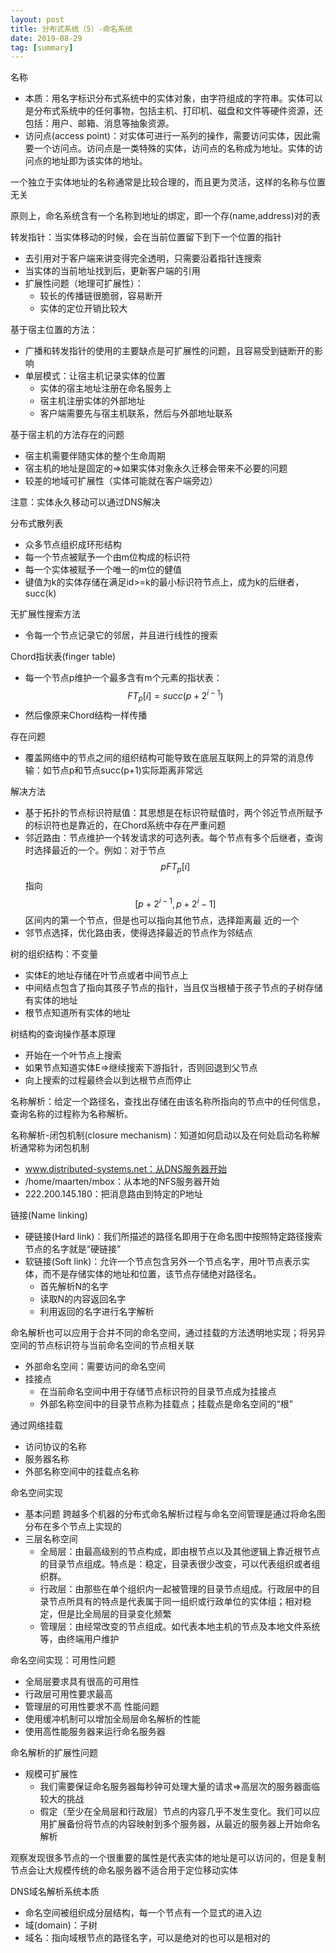 ```yaml
---
layout: post
title: 分布式系统（5）-命名系统
date: 2019-08-29
tag: [summary]
---
```


名称
* 本质：用名字标识分布式系统中的实体对象，由字符组成的字符串。实体可以是分布式系统中的任何事物，包括主机、打印机、磁盘和文件等硬件资源，还包括：用户、邮箱、消息等抽象资源。
* 访问点(access point)：对实体可进行一系列的操作，需要访问实体，因此需要一个访问点。访问点是一类特殊的实体，访问点的名称成为地址。实体的访问点的地址即为该实体的地址。

一个独立于实体地址的名称通常是比较合理的，而且更为灵活，这样的名称与位置无关

原则上，命名系统含有一个名称到地址的绑定，即一个存(name,address)对的表

转发指针：当实体移动的时候，会在当前位置留下到下一个位置的指针
* 去引用对于客户端来讲变得完全透明，只需要沿着指针连搜索
* 当实体的当前地址找到后，更新客户端的引用
* 扩展性问题（地理可扩展性）：
	- 较长的传播链很脆弱，容易断开
	- 实体的定位开销比较大

基于宿主位置的方法：
* 广播和转发指针的使用的主要缺点是可扩展性的问题，且容易受到链断开的影响
* 单层模式：让宿主机记录实体的位置
	* 实体的宿主地址注册在命名服务上
	* 宿主机注册实体的外部地址
	* 客户端需要先与宿主机联系，然后与外部地址联系

基于宿主机的方法存在的问题
* 宿主机需要伴随实体的整个生命周期
* 宿主机的地址是固定的=>如果实体对象永久迁移会带来不必要的问题
* 较差的地域可扩展性（实体可能就在客户端旁边）

注意：实体永久移动可以通过DNS解决

分布式散列表
* 众多节点组织成环形结构
* 每一个节点被赋予一个由m位构成的标识符
* 每一个实体被赋予一个唯一的m位的健值
* 键值为k的实体存储在满足id>=k的最小标识符节点上，成为k的后继者，succ(k)

无扩展性搜索方法
* 令每一个节点记录它的邻居，并且进行线性的搜索

Chord指状表(finger table)
* 每一个节点p维护一个最多含有m个元素的指状表：$$FT_p[i]=succ(p+2^{i-1})$$
* 然后像原来Chord结构一样传播

存在问题
* 覆盖网络中的节点之间的组织结构可能导致在底层互联网上的异常的消息传输：如节点p和节点succ(p+1)实际距离非常远

解决方法
* 基于拓扑的节点标识符赋值：其思想是在标识符赋值时，两个邻近节点所赋予的标识符也是靠近的，在Chord系统中存在严重问题
* 邻近路由：节点维护一个转发请求的可选列表。每个节点有多个后继者，查询时选择最近的一个。例如：对于节点$$p FT_p[i]$$指向$$[p+2^{i-1},p+2^i-1]$$区间内的第一个节点，但是也可以指向其他节点，选择距离最
近的一个
* 邻节点选择，优化路由表，使得选择最近的节点作为邻结点

树的组织结构：不变量
* 实体E的地址存储在叶节点或者中间节点上
* 中间结点包含了指向其孩子节点的指针，当且仅当根植于孩子节点的子树存储有实体的地址
* 根节点知道所有实体的地址

树结构的查询操作基本原理
* 开始在一个叶节点上搜索
* 如果节点知道实体E=>继续搜索下游指针，否则回退到父节点
* 向上搜索的过程最终会以到达根节点而停止

名称解析：给定一个路径名，查找出存储在由该名称所指向的节点中的任何信息，查询名称的过程称为名称解析。

名称解析-闭包机制(closure mechanism)：知道如何启动以及在何处启动名称解析通常称为闭包机制
* www.distributed-systems.net：从DNS服务器开始
* /home/maarten/mbox：从本地的NFS服务器开始
* 222.200.145.180：把消息路由到特定的P地址

链接(Name linking)
* 硬链接(Hard link)：我们所描述的路径名即用于在命名图中按照特定路径搜索节点的名字就是“硬链接”
* 软链接(Soft link)：允许一个节点包含另外一个节点名字，用叶节点表示实体，而不是存储实体的地址和位置，该节点存储绝对路径名。
	- 首先解析N的名字
	- 读取N的内容返回名字
	- 利用返回的名字进行名字解析

命名解析也可以应用于合并不同的命名空间，通过挂载的方法透明地实现；将另异空间的节点标识符与当前命名空间的节点相关联
* 外部命名空间：需要访问的命名空间
* 挂接点
	- 在当前命名空间中用于存储节点标识符的目录节点成为挂接点
	- 外部名称空间中的目录节点称为挂载点；挂载点是命名空间的“根”

通过网络挂载
* 访问协议的名称
* 服务器名称
* 外部名称空间中的挂载点名称

命名空间实现
* 基本问题
跨越多个机器的分布式命名解析过程与命名空间管理是通过将命名图分布在多个节点上实现的
* 三层名称空间
	* 全局层：由最高级别的节点构成，即由根节点以及其他逻辑上靠近根节点的目录节点组成。特点是：稳定，目录表很少改变，可以代表组织或者组织群。
	* 行政层：由那些在单个组织内一起被管理的目录节点组成。行政层中的目录节点所具有的特点是代表属于同一组织或行政单位的实体组；相对稳定，但是比全局层的目录变化频繁
	* 管理层：由经常改变的节点组成。如代表本地主机的节点及本地文件系统等，由终端用户维护

命名空间实现：可用性问题
* 全局层要求具有很高的可用性
* 行政层可用性要求最高
* 管理层的可用性要求不高
性能问题
* 使用缓冲机制可以增加全局层命名解析的性能
* 使用高性能服务器来运行命名服务器

命名解析的扩展性问题
* 规模可扩展性
	- 我们需要保证命名服务器每秒钟可处理大量的请求=>高层次的服务器面临较大的挑战
	- 假定（至少在全局层和行政层）节点的内容几乎不发生变化。我们可以应用扩展备份将节点的内容映射到多个服务器，从最近的服务器上开始命名解析

观察发现很多节点的一个很重要的属性是代表实体的地址是可以访问的，但是复制节点会让大规模传统的命名服务器不适合用于定位移动实体

DNS域名解析系统本质
* 命名空间被组织成分层结构，每一个节点有一个显式的进入边
* 域(domain)：子树
* 域名：指向域根节点的路径名字，可以是绝对的也可以是相对的